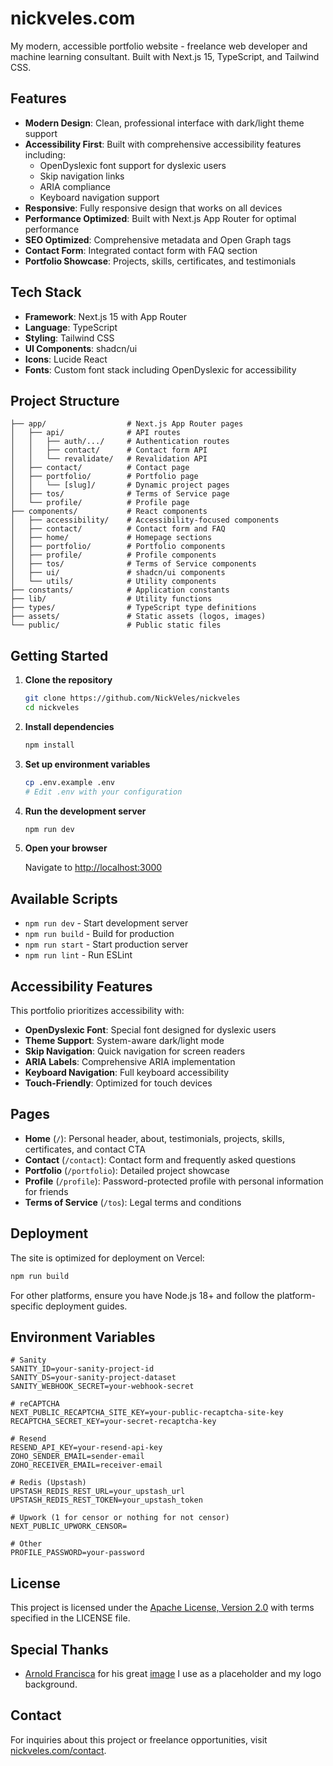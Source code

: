 # nickveles.com

My modern, accessible portfolio website - freelance web developer and machine learning consultant. Built with Next.js 15, TypeScript, and Tailwind CSS.

## Features

- **Modern Design**: Clean, professional interface with dark/light theme support
- **Accessibility First**: Built with comprehensive accessibility features including:
  - OpenDyslexic font support for dyslexic users
  - Skip navigation links
  - ARIA compliance
  - Keyboard navigation support
- **Responsive**: Fully responsive design that works on all devices
- **Performance Optimized**: Built with Next.js App Router for optimal performance
- **SEO Optimized**: Comprehensive metadata and Open Graph tags
- **Contact Form**: Integrated contact form with FAQ section
- **Portfolio Showcase**: Projects, skills, certificates, and testimonials

## Tech Stack

- **Framework**: Next.js 15 with App Router
- **Language**: TypeScript
- **Styling**: Tailwind CSS
- **UI Components**: shadcn/ui
- **Icons**: Lucide React
- **Fonts**: Custom font stack including OpenDyslexic for accessibility

## Project Structure

```
├── app/                  # Next.js App Router pages
│   ├── api/              # API routes
│   │   ├── auth/.../     # Authentication routes
│   │   ├── contact/      # Contact form API
│   │   └── revalidate/   # Revalidation API
│   ├── contact/          # Contact page
│   ├── portfolio/        # Portfolio page
│   │   └── [slug]/       # Dynamic project pages
│   ├── tos/              # Terms of Service page
│   └── profile/          # Profile page
├── components/           # React components
│   ├── accessibility/    # Accessibility-focused components
│   ├── contact/          # Contact form and FAQ
│   ├── home/             # Homepage sections
│   ├── portfolio/        # Portfolio components
│   ├── profile/          # Profile components
│   ├── tos/              # Terms of Service components
│   ├── ui/               # shadcn/ui components
│   └── utils/            # Utility components
├── constants/            # Application constants
├── lib/                  # Utility functions
├── types/                # TypeScript type definitions
├── assets/               # Static assets (logos, images)
└── public/               # Public static files
```

## Getting Started

1. **Clone the repository**

   ```bash
   git clone https://github.com/NickVeles/nickveles
   cd nickveles
   ```

2. **Install dependencies**

   ```bash
   npm install
   ```

3. **Set up environment variables**

   ```bash
   cp .env.example .env
   # Edit .env with your configuration
   ```

4. **Run the development server**

   ```bash
   npm run dev
   ```

5. **Open your browser**

   Navigate to [http://localhost:3000](http://localhost:3000)

## Available Scripts

- `npm run dev` - Start development server
- `npm run build` - Build for production
- `npm run start` - Start production server
- `npm run lint` - Run ESLint

## Accessibility Features

This portfolio prioritizes accessibility with:

- **OpenDyslexic Font**: Special font designed for dyslexic users
- **Theme Support**: System-aware dark/light mode
- **Skip Navigation**: Quick navigation for screen readers
- **ARIA Labels**: Comprehensive ARIA implementation
- **Keyboard Navigation**: Full keyboard accessibility
- **Touch-Friendly**: Optimized for touch devices

## Pages

- **Home** (`/`): Personal header, about, testimonials, projects, skills, certificates, and contact CTA
- **Contact** (`/contact`): Contact form and frequently asked questions
- **Portfolio** (`/portfolio`): Detailed project showcase
- **Profile** (`/profile`): Password-protected profile with personal information for friends
- **Terms of Service** (`/tos`): Legal terms and conditions

## Deployment

The site is optimized for deployment on Vercel:

```bash
npm run build
```

For other platforms, ensure you have Node.js 18+ and follow the platform-specific deployment guides.

## Environment Variables

```env
# Sanity
SANITY_ID=your-sanity-project-id
SANITY_DS=your-sanity-project-dataset
SANITY_WEBHOOK_SECRET=your-webhook-secret

# reCAPTCHA
NEXT_PUBLIC_RECAPTCHA_SITE_KEY=your-public-recaptcha-site-key
RECAPTCHA_SECRET_KEY=your-secret-recaptcha-key

# Resend
RESEND_API_KEY=your-resend-api-key
ZOHO_SENDER_EMAIL=sender-email
ZOHO_RECEIVER_EMAIL=receiver-email

# Redis (Upstash)
UPSTASH_REDIS_REST_URL=your_upstash_url
UPSTASH_REDIS_REST_TOKEN=your_upstash_token

# Upwork (1 for censor or nothing for not censor)
NEXT_PUBLIC_UPWORK_CENSOR=

# Other
PROFILE_PASSWORD=your-password
```

## License

This project is licensed under the [Apache License, Version 2.0](https://www.apache.org/licenses/LICENSE-2.0) with terms specified in the LICENSE file.

## Special Thanks

- [Arnold Francisca](https://unsplash.com/@clark_fransa) for his great [image](https://unsplash.com/photos/turned-on-macbook-pro-wit-programming-codes-display-f77Bh3inUpE) I use as a placeholder and my logo background.

## Contact

For inquiries about this project or freelance opportunities, visit [nickveles.com/contact](https://nickveles.com/contact).
